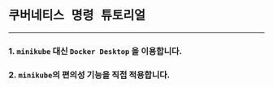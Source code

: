 # `쿠버네티스 명령 튜토리얼`

---

### 1. `minikube` 대신 `Docker Desktop` 을 이용합니다.

### 2. `minikube`의 편의성 기능을 직접 적용합니다.
